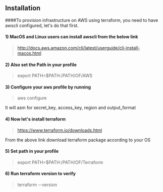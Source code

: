 

Installation
-------------

####To provision infrastructure on AWS using terraform, you need to have awscli configured, let's do that first.


#### 1) MacOS and Linux users can install awscli from the below link

 > http://docs.aws.amazon.com/cli/latest/userguide/cli-install-macos.html 

#### 2) Also set the Path in your profile 
> export PATH=$PATH:/PATH/OF/AWS

#### 3) Configure your aws profile by running 
> aws configure

It will asm for secret_key, access_key, region and output_format

#### 4) Now let's install terraform
>https://www.terraform.io/downloads.html

From the above link download terraform package according to your OS

#### 5) Set path in your profile
> export PATH=$PATH:/PATH/OF/Terraform

#### 6) Run terraform version to verify 
> terraform --version

